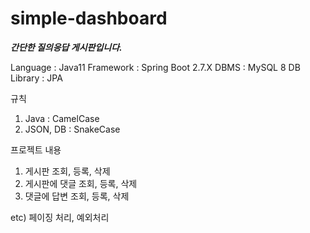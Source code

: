 # simple-dashboard

***간단한 질의응답 게시판입니다.***

Language : Java11
Framework : Spring Boot 2.7.X
DBMS : MySQL 8
DB Library : JPA

규칙
1. Java : CamelCase
2. JSON, DB : SnakeCase

프로젝트 내용
1. 게시판 조회, 등록, 삭제
2. 게시판에 댓글 조회, 등록, 삭제
3. 댓글에 답변 조회, 등록, 삭제

etc) 페이징 처리, 예외처리
